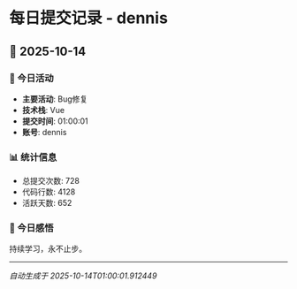 # 每日提交记录 - dennis

## 📅 2025-10-14

### 🎯 今日活动
- **主要活动**: Bug修复
- **技术栈**: Vue
- **提交时间**: 01:00:01
- **账号**: dennis

### 📊 统计信息
- 总提交次数: 728
- 代码行数: 4128
- 活跃天数: 652

### 💭 今日感悟
持续学习，永不止步。

---
*自动生成于 2025-10-14T01:00:01.912449*
